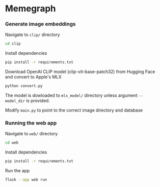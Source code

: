 # Memegraph

### Generate image embeddings

Navigate to `clip/` directory

```bash
cd clip
```

Install dependencies

```bash
pip install -r requirements.txt
```

Download OpenAI CLIP model (clip-vit-base-patch32) from Hugging Face and convert to Apple's MLX

```bash
python convert.py
```

The model is dowloaded to `mlx_model/` directory unless argument `--model_dir` is provided.

Modify `main.py` to point to the correct image directory and database

### Running the web app

Navigate to `web/` directory

```bash
cd web
```

Install dependencies

```bash
pip install -r requirements.txt
```

Run the app

```bash
flask --app web run
```

